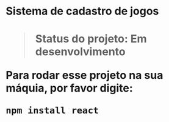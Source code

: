 <h1> Sistema de cadastro de jogos <h1>

> Status do projeto: Em desenvolvimento

Para rodar esse projeto na sua máquia, por favor digite:

```
npm install react
```
